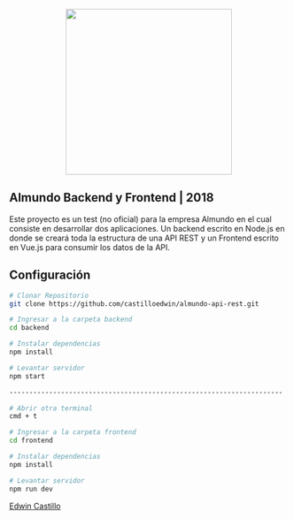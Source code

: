 <p align="center"><img src="https://static.almundo.com/img/header/logo_almundo_DK.svg" width="300"></p>

## Almundo Backend y Frontend | 2018

Este proyecto es un test (no oficial) para la empresa Almundo en el cual consiste en desarrollar dos aplicaciones. Un backend escrito en Node.js en donde se creará toda la estructura de una API REST y un Frontend escrito en Vue.js para consumir los datos de la API.

## Configuración

``` bash
# Clonar Repositorio
git clone https://github.com/castilloedwin/almundo-api-rest.git

# Ingresar a la carpeta backend
cd backend

# Instalar dependencias
npm install

# Levantar servidor
npm start

---------------------------------------------------------------------

# Abrir otra terminal
cmd + t

# Ingresar a la carpeta frontend
cd frontend

# Instalar dependencias
npm install

# Levantar servidor
npm run dev

```

[Edwin Castillo](https://www.twitter.com/Castilloe2)
